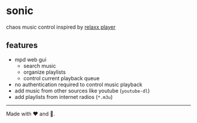 # sonic

chaos music control inspired by [relaxx player][relaxx]


## features

- mpd web gui
  - search music
  - organize playlists
  - control current playback queue
- no authentication required to control music playback
- add music from other sources like youtube (`youtube-dl`)
- add playlists from internet radios (`*.m3u`)

---

Made with ❤️ and 🐍.

[relaxx]: http://relaxx.dirk-hoeschen.de/
